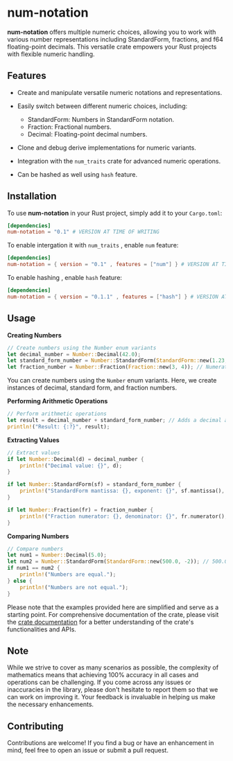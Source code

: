 # num-notation

**num-notation**  offers multiple numeric choices, allowing you to work with various number representations including StandardForm, fractions, and f64 floating-point decimals. This versatile crate empowers your Rust projects with flexible numeric handling.

## Features

* Create and manipulate versatile numeric notations and representations.
* Easily switch between different numeric choices, including:

  - StandardForm: Numbers in StandardForm notation.
  - Fraction: Fractional numbers.
  - Decimal: Floating-point decimal numbers.
* Clone and debug derive implementations for numeric variants.
* Integration with the `num_traits` crate for advanced numeric operations.
* Can be hashed as well using `hash` feature.


## Installation

To use **num-notation** in your Rust project, simply add it to your `Cargo.toml`:

```toml
[dependencies]
num-notation = "0.1" # VERSION AT TIME OF WRITING
```

To enable intergation it with `num_traits` , enable `num` feature:

```toml
[dependencies]
num-notation = { version = "0.1" , features = ["num"] } # VERSION AT TIME OF WRITING
```

To enable hashing , enable `hash` feature:

```toml
[dependencies]
num-notation = { version = "0.1.1" , features = ["hash"] } # VERSION AT TIME OF WRITING
```
## Usage

**Creating Numbers**

```rust
// Create numbers using the Number enum variants
let decimal_number = Number::Decimal(42.0);
let standard_form_number = Number::StandardForm(StandardForm::new(1.23, 2)); // Mantissa: 1.23, Exponent: 2
let fraction_number = Number::Fraction(Fraction::new(3, 4)); // Numerator: 3, Denominator: 4
```



You can create numbers using the `Number` enum variants. Here, we create instances of decimal, standard form, and fraction numbers.

**Performing Arithmetic Operations**

```rust
// Perform arithmetic operations
let result = decimal_number + standard_form_number; // Adds a decimal and a number in standard form
println!("Result: {:?}", result);

```

**Extracting Values**

```rust
// Extract values
if let Number::Decimal(d) = decimal_number {
    println!("Decimal value: {}", d);
}

if let Number::StandardForm(sf) = standard_form_number {
    println!("StandardForm mantissa: {}, exponent: {}", sf.mantissa(), sf.exponent());
}

if let Number::Fraction(fr) = fraction_number {
    println!("Fraction numerator: {}, denominator: {}", fr.numerator(), fr.denominator());
}

```

**Comparing Numbers**

```rust
// Compare numbers
let num1 = Number::Decimal(5.0);
let num2 = Number::StandardForm(StandardForm::new(500.0, -2)); // 500.0e-2 = 5.0
if num1 == num2 {
    println!("Numbers are equal.");
} else {
    println!("Numbers are not equal.");
}

```

Please note that the examples provided here are simplified and serve as a starting point. For comprehensive documentation of the crate, please visit the [crate documentation](https://docs.rs/num-notation) for a better understanding of the crate's functionalities and APIs.

## Note

While we strive to cover as many scenarios as possible, the complexity of mathematics means that achieving 100% accuracy in all cases and operations can be challenging. If you come across any issues or inaccuracies in the library, please don't hesitate to report them so that we can work on improving it. Your feedback is invaluable in helping us make the necessary enhancements.

## Contributing

Contributions are welcome! If you find a bug or have an enhancement in mind, feel free to open an issue or submit a pull request.
